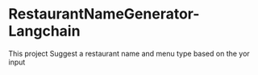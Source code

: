 # RestaurantNameGenerator-Langchain

This project Suggest a restaurant name and menu type based on the yor input
